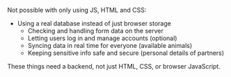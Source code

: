 Not possible with only using JS, HTML and CSS:
- Using a real database instead of just browser storage
  - Checking and handling form data on the server
  - Letting users log in and manage accounts (optional)
  - Syncing data in real time for everyone (available animals)
  - Keeping sensitive info safe and secure (personal details of partners)

These things need a backend, not just HTML, CSS, or browser JavaScript.
